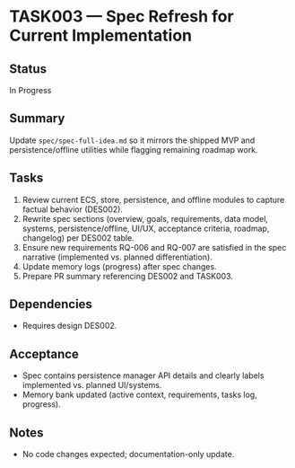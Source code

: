 # TASK003 — Spec Refresh for Current Implementation

## Status

In Progress

## Summary

Update `spec/spec-full-idea.md` so it mirrors the shipped MVP and persistence/offline utilities while flagging remaining roadmap work.

## Tasks

1. Review current ECS, store, persistence, and offline modules to capture factual behavior (DES002).
2. Rewrite spec sections (overview, goals, requirements, data model, systems, persistence/offline, UI/UX, acceptance criteria, roadmap, changelog) per DES002 table.
3. Ensure new requirements RQ-006 and RQ-007 are satisfied in the spec narrative (implemented vs. planned differentiation).
4. Update memory logs (progress) after spec changes.
5. Prepare PR summary referencing DES002 and TASK003.

## Dependencies

- Requires design DES002.

## Acceptance

- Spec contains persistence manager API details and clearly labels implemented vs. planned UI/systems.
- Memory bank updated (active context, requirements, tasks log, progress).

## Notes

- No code changes expected; documentation-only update.
